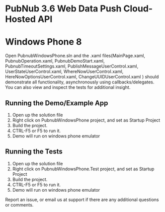 # PubNub 3.6 Web Data Push Cloud-Hosted API
# Windows Phone 8

Open PubnubWindowsPhone.sln and the .xaml files(MainPage.xaml, PubnubOperation.xaml, PubnubDemoStart.xaml, PubnubTimeoutSettings.xaml, PublishMessageUserControl.xaml, UserStateUserControl.xaml, WhereNowUserControl.xaml, HereNowOptionsUserControl.xaml, ChangeUUIDUserControl.xaml ) should demonstrate all functionality, asynchronously using callbacks/delegates. You can also view and inspect the tests for additional insight.

## Running the Demo/Example App

1. Open up the solution file
2. Right click on PubnubWindowsPhone project, and set as Startup Project
3. Build the project.
4. CTRL-F5 or F5 to run it.
5. Demo will run on windows phone emulator

## Running the Tests

1. Open up the solution file
2. Right click on PubnubWindowsPhone.Test project, and set as Startup Project
3. Build the project.
4. CTRL-F5 or F5 to run it.
5. Demo will run on windows phone emulator


Report an issue, or email us at support if there are any additional questions or comments.